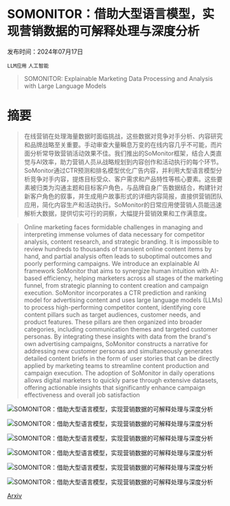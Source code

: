 # SOMONITOR：借助大型语言模型，实现营销数据的可解释处理与深度分析

发布时间：2024年07月17日

`LLM应用` `人工智能`

> SOMONITOR: Explainable Marketing Data Processing and Analysis with Large Language Models

# 摘要

> 在线营销在处理海量数据时面临挑战，这些数据对竞争对手分析、内容研究和品牌战略至关重要。手动审查大量瞬息万变的在线内容几乎不可能，而片面分析常导致营销活动效果不佳。我们推出的SoMonitor框架，结合人类直觉与AI效率，助力营销人员从战略规划到内容创作和活动执行的每个环节。SoMonitor通过CTR预测和排名模型优化广告内容，并利用大型语言模型分析竞争对手内容，提炼目标受众、客户需求和产品特性等核心要素。这些要素被归类为沟通主题和目标客户角色，与品牌自身广告数据结合，构建针对新客户角色的叙事，并生成用户故事形式的详细内容简报，直接供营销团队应用，简化内容生产和活动执行。SoMonitor的日常应用使营销人员能迅速解析大数据，提供切实可行的洞察，大幅提升营销效果和工作满意度。

> Online marketing faces formidable challenges in managing and interpreting immense volumes of data necessary for competitor analysis, content research, and strategic branding. It is impossible to review hundreds to thousands of transient online content items by hand, and partial analysis often leads to suboptimal outcomes and poorly performing campaigns. We introduce an explainable AI framework SoMonitor that aims to synergize human intuition with AI-based efficiency, helping marketers across all stages of the marketing funnel, from strategic planning to content creation and campaign execution. SoMonitor incorporates a CTR prediction and ranking model for advertising content and uses large language models (LLMs) to process high-performing competitor content, identifying core content pillars such as target audiences, customer needs, and product features. These pillars are then organized into broader categories, including communication themes and targeted customer personas. By integrating these insights with data from the brand's own advertising campaigns, SoMonitor constructs a narrative for addressing new customer personas and simultaneously generates detailed content briefs in the form of user stories that can be directly applied by marketing teams to streamline content production and campaign execution. The adoption of SoMonitor in daily operations allows digital marketers to quickly parse through extensive datasets, offering actionable insights that significantly enhance campaign effectiveness and overall job satisfaction

![SOMONITOR：借助大型语言模型，实现营销数据的可解释处理与深度分析](../../../paper_images/2407.13117/cikm_teaser.png)

![SOMONITOR：借助大型语言模型，实现营销数据的可解释处理与深度分析](../../../paper_images/2407.13117/cikm_pipelnie.png)

![SOMONITOR：借助大型语言模型，实现营销数据的可解释处理与深度分析](../../../paper_images/2407.13117/cikm_adanalysis.png)

![SOMONITOR：借助大型语言模型，实现营销数据的可解释处理与深度分析](../../../paper_images/2407.13117/cikm_personas.png)

![SOMONITOR：借助大型语言模型，实现营销数据的可解释处理与深度分析](../../../paper_images/2407.13117/cikm_challenges.png)

![SOMONITOR：借助大型语言模型，实现营销数据的可解释处理与深度分析](../../../paper_images/2407.13117/cikm_story.png)

[Arxiv](https://arxiv.org/abs/2407.13117)